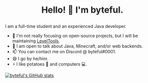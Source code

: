 # <p align="center"> Hello! 👋 I'm byteful. </p>

I am a full-time student and an experienced Java developer.

- 🔭 I'm not really focusing on open-source projects, but I will be maintaining [LevelTools](https://github.com/byteful/LevelTools).
- 💬 I am open to talk about Java, Minecraft, and/or web backends.
- 📫 You can contact me on Discord @ byteful#0001.
- 😄 I go by he/him.
- ⚡ I like potatoes 🥔 and computers 💻.

[![byteful's GitHub stats](https://github-readme-stats.vercel.app/api?username=byteful)](https://github.com/byteful)
